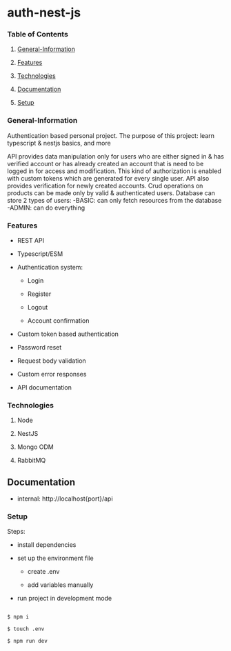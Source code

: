# auth-nest-js

### Table of Contents

1. [General-Information](#general-information)

2. [Features](#features)

3. [Technologies](#technologies)

4. [Documentation](#documentation)

5. [Setup](#setup)

### General-Information

Authentication based personal project.
The purpose of this project: learn typescript & nestjs basics, and more

API provides data manipulation only for users who are either signed in & has verified account or has
already created an account that is need to be logged in for access and modification.
This kind of authorization is enabled with custom tokens which are generated for every single user.
API also provides verification for newly created accounts.
Crud operations on products can be made only by valid & authenticated users.
Database can store 2 types of users:
-BASIC: can only fetch resources from the database
-ADMIN: can do everything

### Features

-   REST API

-   Typescript/ESM

-   Authentication system:

    -   Login

    -   Register

    -   Logout

    -   Account confirmation

-   Custom token based authentication

-   Password reset

-   Request body validation

-   Custom error responses

-   API documentation

### Technologies

1. Node

2. NestJS

3. Mongo ODM

4. RabbitMQ

## Documentation

-   internal: http://localhost{port}/api

### Setup

Steps:

-   install dependencies

-   set up the environment file

    -   create .env

    -   add variables manually

-   run project in development mode

```shell

$ npm i

$ touch .env

$ npm run dev

```
